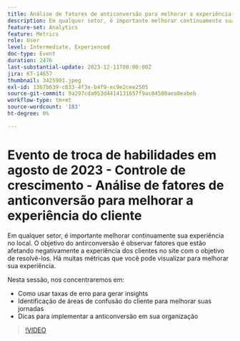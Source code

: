 ```yaml
---
title: Análise de fatores de anticonversão para melhorar a experiência do cliente
description: Em qualquer setor, é importante melhorar continuamente sua experiência no local. O objetivo do antirconversão é observar fatores que estão afetando negativamente a experiência dos clientes no site com o objetivo de resolvê-los. Há muitas métricas que você pode visualizar para melhorar sua experiência. Nesta sessão, nos concentraremos em:- Como usar taxas de erro para gerar insights- Identificação de áreas de confusão com o cliente para melhorar as jornadas do cliente- Dicas para implementar o anticonversão em sua organização
feature-set: Analytics
feature: Metrics
role: User
level: Intermediate, Experienced
doc-type: Event
duration: 2476
last-substantial-update: 2023-12-11T00:00:00Z
jira: KT-14657
thumbnail: 3425991.jpeg
exl-id: 13b7b639-c833-4f3e-b4f9-ec9e2cee2505
source-git-commit: 9a297cda953d4414131657f9ac84580aea0eabeb
workflow-type: tm+mt
source-wordcount: '183'
ht-degree: 0%

---
```


# Evento de troca de habilidades em agosto de 2023 - Controle de crescimento - Análise de fatores de anticonversão para melhorar a experiência do cliente

Em qualquer setor, é importante melhorar continuamente sua experiência no local. O objetivo do antirconversão é observar fatores que estão afetando negativamente a experiência dos clientes no site com o objetivo de resolvê-los. Há muitas métricas que você pode visualizar para melhorar sua experiência.

Nesta sessão, nos concentraremos em:

* Como usar taxas de erro para gerar insights
* Identificação de áreas de confusão do cliente para melhorar suas jornadas
* Dicas para implementar a anticonversão em sua organização

>[!VIDEO](https://video.tv.adobe.com/v/3425991/?learn=on)
